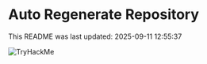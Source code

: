 # Auto Regenerate Repository

This README was last updated: 2025-09-11 12:55:37

 ![TryHackMe](https://tryhackme.com/badge/533634)